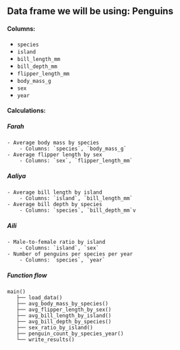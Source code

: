 ## Data frame we will be using: Penguins ##
#### Columns:
- `species`
- `island`
- `bill_length_mm`
- `bill_depth_mm`
- `flipper_length_mm`
- `body_mass_g`
- `sex`
- `year`

#### Calculations: 
##### Farah
    - Average body mass by species
        - Columns: `species`, `body_mass_g`
    - Average flipper length by sex
        - Columns: `sex`, `flipper_length_mm`
##### Aaliya
    - Average bill length by island
        - Columns: `island`, `bill_length_mm`
    - Average bill depth by species
        - Columns: `species`, `bill_depth_mm`v
##### Aili
    - Male-to-female ratio by island
        - Columns: `island`, `sex`
    - Number of penguins per species per year
        - Columns: `species`, `year`
##### Function flow
    main()
       ├── load_data()
       ├── avg_body_mass_by_species()
       ├── avg_flipper_length_by_sex()
       ├── avg_bill_length_by_island()
       ├── avg_bill_depth_by_species()
       ├── sex_ratio_by_island()
       ├── penguin_count_by_species_year()
       └── write_results()

   
